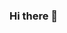 ### Hi there 👋

<!--
**RyanB803/RyanB803** is a ✨ _special_ ✨ repository because its `README.md` (this file) appears on your GitHub profile.

Here are some ideas to get you started:

#I'm currently a student at Cooper High school learning code.




- 🔭 I’m currently working on ...
- 🌱 I’m currently learning ...
- 👯 I’m looking to collaborate on ...
- 🤔 I’m looking for help with ...
- 💬 Ask me about ...
- 📫 How to reach me: ...
- 😄 Pronouns: ...
- ⚡ Fun fact: ...
-->

